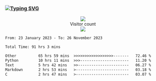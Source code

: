 ### <a href="https://git.io/typing-svg"><img src="https://readme-typing-svg.herokuapp.com?font=Fira+Code&pause=1000&width=435&lines=+Hi+%F0%9F%91%8B+There+is+Chenghow" alt="Typing SVG" /></a>
<p align="center"> 
  <img src="https://github-readme-stats.vercel.app/api?username=chenghow&show_icons=true"><br>
  Visitor count<br>
  <img src="https://profile-counter.glitch.me/chenghow/count.svg">
</p>

<!--START_SECTION:waka-->

```txt
From: 23 January 2023 - To: 26 November 2023

Total Time: 91 hrs 3 mins

Other          65 hrs 59 mins  >>>>>>>>>>>>>>>>>>-------   72.46 %
Python         10 hrs 11 mins  >>>----------------------   11.20 %
Text           5 hrs 42 mins   >>-----------------------   06.27 %
Markdown       2 hrs 53 mins   >------------------------   03.18 %
C              2 hrs 47 mins   >------------------------   03.07 %
```

<!--END_SECTION:waka-->

